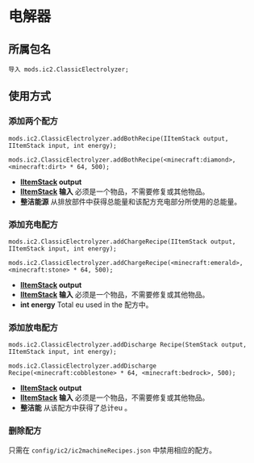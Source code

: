 # 电解器

## 所属包名

```zenscript
导入 mods.ic2.ClassicElectrolyzer;
```

## 使用方式

### 添加两个配方

```zenscripts
mods.ic2.ClassicElectrolyzer.addBothRecipe(IItemStack output, IItemStack input, int energy);

mods.ic2.ClassicElectrolyzer.addBothRecipe(<minecraft:diamond>, <minecraft:dirt> * 64, 500);
```

- **[IItemStack](/Vanilla/Items/IItemStack/) output**
- **[IItemStack](/Vanilla/Items/IItemStack/) 输入** 必须是一个物品，不需要修复或其他物品。
- **整洁能源** 从排放部件中获得总能量和该配方充电部分所使用的总能量。

### 添加充电配方

```zenscripts
mods.ic2.ClassicElectrolyzer.addChargeRecipe(IItemStack output, IItemStack input, int energy);

mods.ic2.ClassicElectrolyzer.addChargeRecipe(<minecraft:emerald>, <minecraft:stone> * 64, 500);
```

- **[IItemStack](/Vanilla/Items/IItemStack/) output**
- **[IItemStack](/Vanilla/Items/IItemStack/) 输入** 必须是一个物品，不需要修复或其他物品。
- **int energy** Total eu used in the 配方中。

### 添加放电配方

```zenscripts
mods.ic2.ClassicElectrolyzer.addDischarge Recipe(StemStack output, IItemStack input, int energy);

mods.ic2.ClassicElectrolyzer.addDischarge Recipe(<minecraft:cobblestone> * 64, <minecraft:bedrock>, 500);
```

- **[IItemStack](/Vanilla/Items/IItemStack/) output**
- **[IItemStack](/Vanilla/Items/IItemStack/) 输入** 必须是一个物品，不需要修复或其他物品。
- **整洁能** 从该配方中获得了总计eu 。

### 删除配方

只需在 `config/ic2/ic2machineRecipes.json` 中禁用相应的配方。


